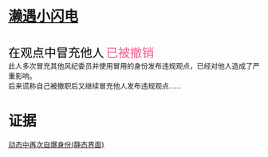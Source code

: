 <h1><a href="https://space.bilibili.com/674687892">濑遇小闪电</a></h1><br>
<font face="黑体" color=black size=5>在观点中冒充他人</font>
<font face="黑体" color="#f25d8e" size=5>已被撤销</font><br>
此人多次冒充其他风纪委员并使用冒用的身份发布违规观点，已经对他人造成了严重影响。<br>
后来谎称自己被撤职后又继续冒充他人发布违规观点……<br>

# 证据
[动态中再次自爆身份(静态界面)](https://qg46.github.io/bilibili/waterjudge/1/bevid-1.mhtml)
